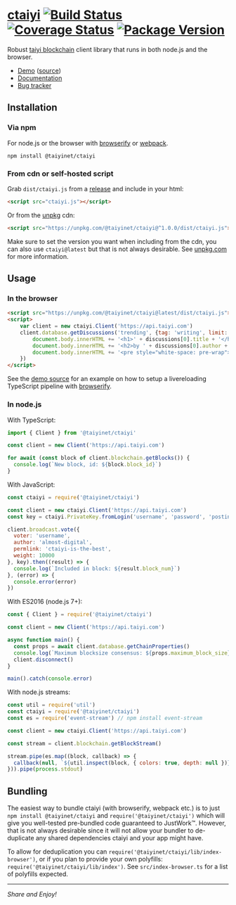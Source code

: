 # [ctaiyi](https://github.com/hongzhongx/ctaiyi) [![Build Status](https://img.shields.io/circleci/project/github/hongzhongx/ctaiyi.svg?style=flat-square)](https://circleci.com/gh/hongzhongx/workflows/ctaiyi) [![Coverage Status](https://img.shields.io/coveralls/hongzhongx/ctaiyi.svg?style=flat-square)](https://coveralls.io/github/hongzhongx/ctaiyi?branch=main) [![Package Version](https://img.shields.io/npm/v/@taiyinet/ctaiyi.svg?style=flat-square)](https://www.npmjs.com/package/@taiyinet/ctaiyi)

Robust [taiyi blockchain](https://github.com/hongzhongx/taiyi) client library that runs in both node.js and the browser.

* [Demo](https://bot.taiyi.vc) ([source](https://github.com/hongzhongx/ctaiyi/tree/main/examples/watch-bot))
* [Documentation](https://hongzhongx.github.io/ctaiyi/)
* [Bug tracker](https://github.com/hongzhongx/ctaiyi/issues)

Installation
------------

### Via npm

For node.js or the browser with [browserify](https://github.com/substack/node-browserify) or [webpack](https://github.com/webpack/webpack).

```
npm install @taiyinet/ctaiyi
```

### From cdn or self-hosted script

Grab `dist/ctaiyi.js` from a [release](https://github.com/hongzhongx/ctaiyi/releases) and include in your html:

```html
<script src="ctaiyi.js"></script>
```

Or from the [unpkg](https://unpkg.com) cdn:

```html
<script src="https://unpkg.com/@taiyinet/ctaiyi@^1.0.0/dist/ctaiyi.js"></script>
```

Make sure to set the version you want when including from the cdn, you can also use `ctaiyi@latest` but that is not always desirable. See [unpkg.com](https://unpkg.com) for more information.

Usage
-----

### In the browser

```html
<script src="https://unpkg.com/@taiyinet/ctaiyi@latest/dist/ctaiyi.js"></script>
<script>
    var client = new ctaiyi.Client('https://api.taiyi.com')
    client.database.getDiscussions('trending', {tag: 'writing', limit: 1}).then(function(discussions){
        document.body.innerHTML += '<h1>' + discussions[0].title + '</h1>'
        document.body.innerHTML += '<h2>by ' + discussions[0].author + '</h2>'
        document.body.innerHTML += '<pre style="white-space: pre-wrap">' + discussions[0].body + '</pre>'
    })
</script>
```

See the [demo source](https://github.com/hongzhongx/ctaiyi/tree/main/examples/??) for an example on how to setup a livereloading TypeScript pipeline with [browserify](https://github.com/substack/node-browserify).

### In node.js

With TypeScript:

```typescript
import { Client } from '@taiyinet/ctaiyi'

const client = new Client('https://api.taiyi.com')

for await (const block of client.blockchain.getBlocks()) {
  console.log(`New block, id: ${block.block_id}`)
}
```

With JavaScript:

```javascript
const ctaiyi = require('@taiyinet/ctaiyi')

const client = new ctaiyi.Client('https://api.taiyi.com')
const key = ctaiyi.PrivateKey.fromLogin('username', 'password', 'posting')

client.broadcast.vote({
  voter: 'username',
  author: 'almost-digital',
  permlink: 'ctaiyi-is-the-best',
  weight: 10000
}, key).then((result) => {
  console.log(`Included in block: ${result.block_num}`)
}, (error) => {
  console.error(error)
})
```

With ES2016 (node.js 7+):

```javascript
const { Client } = require('@taiyinet/ctaiyi')

const client = new Client('https://api.taiyi.com')

async function main() {
  const props = await client.database.getChainProperties()
  console.log(`Maximum blocksize consensus: ${props.maximum_block_size} bytes`)
  client.disconnect()
}

main().catch(console.error)
```

With node.js streams:

```javascript
const util = require('util')
const ctaiyi = require('@taiyinet/ctaiyi')
const es = require('event-stream') // npm install event-stream

const client = new ctaiyi.Client('https://api.taiyi.com')

const stream = client.blockchain.getBlockStream()

stream.pipe(es.map((block, callback) => {
  callback(null, `${util.inspect(block, { colors: true, depth: null })}\n`)
})).pipe(process.stdout)
```

Bundling
--------

The easiest way to bundle ctaiyi (with browserify, webpack etc.) is to just `npm install @taiyinet/ctaiyi` and `require('@taiyinet/ctaiyi')` which will give you well-tested pre-bundled code guaranteed to JustWork™. However, that is not always desirable since it will not allow your bundler to de-duplicate any shared dependencies ctaiyi and your app might have.

To allow for deduplication you can `require('@taiyinet/ctaiyi/lib/index-browser')`, or if you plan to provide your own polyfills: `require('@taiyinet/ctaiyi/lib/index')`. See `src/index-browser.ts` for a list of polyfills expected.

---

*Share and Enjoy!*
